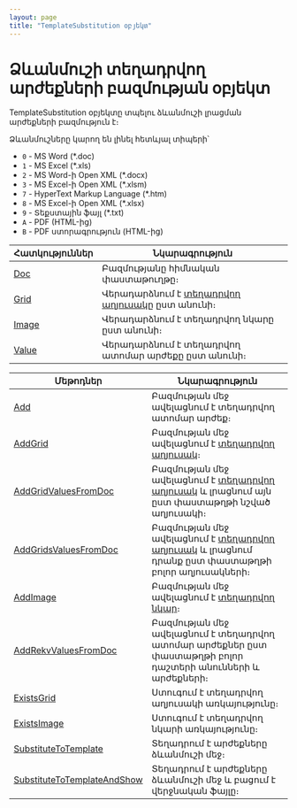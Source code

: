 ```yaml
---
layout: page
title: "TemplateSubstitution օբյեկտ"
---
```


# Ձևանմուշի տեղադրվող արժեքների բազմության օբյեկտ

TemplateSubstitution օբյեկտը տպելու ձևանմուշի լրացման արժեքների բազմություն է։

Ձևանմուշները կարող են լինել հետևյալ տիպերի՝
* `0` - MS Word (*.doc)
* `1` - MS Excel (*.xls)
* `2` - MS Word-ի Open XML (*.docx)
* `3` - MS Excel-ի Open XML (*.xlsm)
* `7` - HyperText Markup Language (*.htm)
* `8` - MS Excel-ի Open XML (*.xlsx)
* `9` - Տեքստային ֆայլ (*.txt)
* `A` - PDF (HTML-ից)
* `B` - PDF ստորագրություն (HTML-ից)

| Հատկություններ | Նկարագրություն |
|--|--|
| [Doc](TemplateSubstitution/Doc.md) | Բազմությանը հիմնական փաստաթուղթը։ |
| [Grid](TemplateSubstitution/Grid.md) | Վերադարձնում է [տեղադրվող աղյուսակը](TemplateSubstitutionGrid.md) ըստ անունի։ |
| [Image](TemplateSubstitution/Image.md) | Վերադարձնում է տեղադրվող նկարը ըստ անունի։ |
| [Value](TemplateSubstitution/Value.md) | Վերադարձնում է տեղադրվող ատոմար արժեքը ըստ անունի։ |

| Մեթոդներ | Նկարագրություն |
|--|--|
| [Add](TemplateSubstitution/Add.md) | Բազմության մեջ ավելացնում է տեղադրվող ատոմար արժեք։ |
| [AddGrid](TemplateSubstitution/AddGrid.md) | Բազմության մեջ ավելացնում է [տեղադրվող աղյուսակ](TemplateSubstitutionGrid.md)։ |
| [AddGridValuesFromDoc](TemplateSubstitution/AddGridValuesFromDoc.md) | Բազմության մեջ ավելացնում է [տեղադրվող աղյուսակ](TemplateSubstitutionGrid.md) և լրացնում այն ըստ փաստաթղթի նշված աղյուսակի։ |
| [AddGridsValuesFromDoc](TemplateSubstitution/AddGridsValuesFromDoc.md) | Բազմության մեջ ավելացնում է [տեղադրվող աղյուսակ](TemplateSubstitutionGrid.md) և լրացնում դրանք ըստ փաստաթղթի բոլոր աղյուսակների։ |
| [AddImage](TemplateSubstitution/AddImage.md) | Բազմության մեջ ավելացնում է [տեղադրվող նկար](TemplateSubstitutionImage.md)։ |
| [AddRekvValuesFromDoc](TemplateSubstitution/AddRekvValuesFromDoc.md) | Բազմության մեջ ավելացնում է տեղադրվող ատոմար արժեքներ ըստ փաստաթղթի բոլոր դաշտերի անունների և արժեքների։ |
| [ExistsGrid](TemplateSubstitution/ExistsGrid.md) | Ստուգում է տեղադրվող աղյուսակի առկայությունը։ |
| [ExistsImage](TemplateSubstitution/ExisitsImage.md) | Ստուգում է տեղադրվող նկարի առկայությունը։ |
| [SubstituteToTemplate](TemplateSubstitution/SubstituteToTemplate.md) | Տեղադրում է արժեքները ձևանմուշի մեջ։ |
| [SubstituteToTemplateAndShow](TemplateSubstitution/SubstituteToTemplateAndShow.md) | Տեղադրում է արժեքները ձևանմուշի մեջ և բացում է վերջնական ֆայլը։ |
